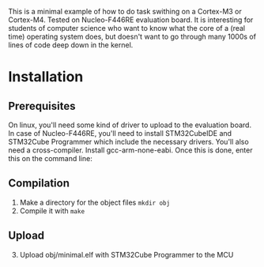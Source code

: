 This is a minimal example of how to do task swithing on a Cortex-M3 or Cortex-M4. Tested on Nucleo-F446RE evaluation board. It is interesting for students of computer science who want to know what the core of a (real time) operating system does, but doesn't want to go through many 1000s of lines of code deep down in the kernel.

# Installation
## Prerequisites
On linux, you'll need some kind of driver to upload to the evaluation board.
In case of Nucleo-F446RE, you'll need to install STM32CubeIDE and STM32Cube Programmer which include the necessary drivers.
You'll also need a cross-compiler. Install gcc-arm-none-eabi. Once this is done, enter this on the command line:

## Compilation
1. Make a directory for the object files `mkdir obj`
2. Compile it with `make`

## Upload
3. Upload obj/minimal.elf with STM32Cube Programmer to the MCU 

